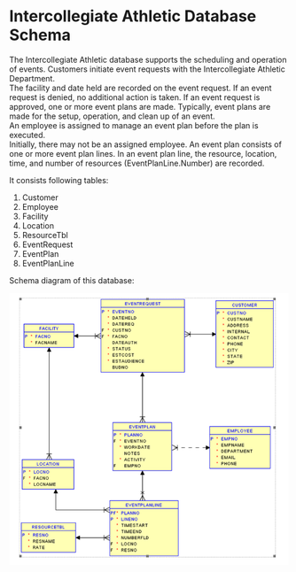# Intercollegiate Athletic Database Schema
The Intercollegiate Athletic database supports the scheduling and operation of events.
Customers initiate event requests with the Intercollegiate Athletic Department.  
The facility and date held are recorded on the event request.  If an event request is denied, 
no additional action is taken.  If an event request is approved, one or more event plans are 
made.  Typically, event plans are made for the setup, operation, and clean up of an event.  
An employee is assigned to manage an event plan before the plan is executed.  
Initially, there may not be an assigned employee.  An event plan consists of one or more 
event plan lines.  In an event plan line, the resource, location, time, and number of resources 
(EventPlanLine.Number) are recorded.

It consists following tables:

1. Customer
2. Employee
3. Facility
4. Location
5. ResourceTbl
6. EventRequest
7. EventPlan
8. EventPlanLine

Schema diagram of this database:

![alt text](https://github.com/jayedhussain/Database-Management-Essentials/blob/main/Images/ICADBSCHEMA.png "Relational Database Diagram for the Intercollegiate Athletic Database ")
